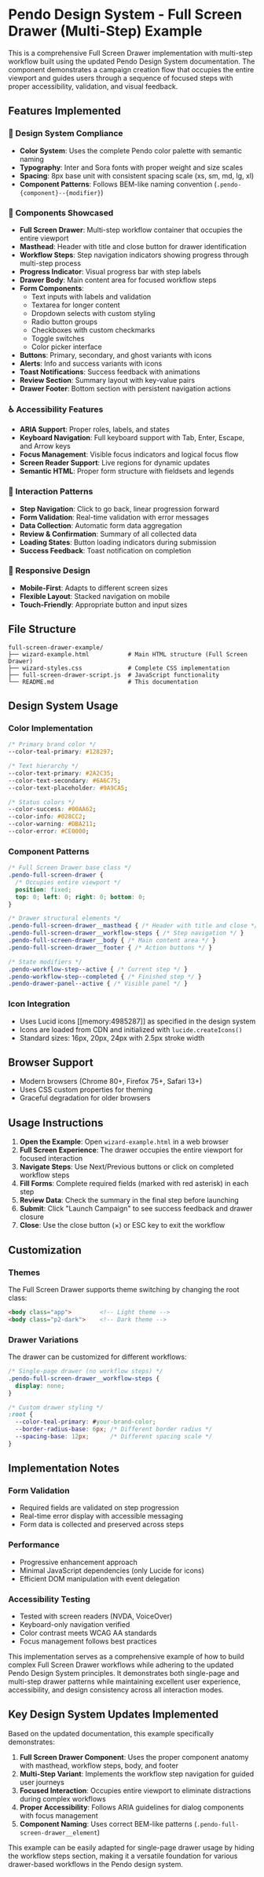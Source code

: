 # Pendo Design System - Full Screen Drawer (Multi-Step) Example

This is a comprehensive Full Screen Drawer implementation with multi-step workflow built using the updated Pendo Design System documentation. The component demonstrates a campaign creation flow that occupies the entire viewport and guides users through a sequence of focused steps with proper accessibility, validation, and visual feedback.

## Features Implemented

### 🎨 Design System Compliance
- **Color System**: Uses the complete Pendo color palette with semantic naming
- **Typography**: Inter and Sora fonts with proper weight and size scales
- **Spacing**: 8px base unit with consistent spacing scale (xs, sm, md, lg, xl)
- **Component Patterns**: Follows BEM-like naming convention (`.pendo-{component}--{modifier}`)

### 🧩 Components Showcased
- **Full Screen Drawer**: Multi-step workflow container that occupies the entire viewport
- **Masthead**: Header with title and close button for drawer identification
- **Workflow Steps**: Step navigation indicators showing progress through multi-step process
- **Progress Indicator**: Visual progress bar with step labels
- **Drawer Body**: Main content area for focused workflow steps
- **Form Components**:
  - Text inputs with labels and validation
  - Textarea for longer content
  - Dropdown selects with custom styling
  - Radio button groups
  - Checkboxes with custom checkmarks
  - Toggle switches
  - Color picker interface
- **Buttons**: Primary, secondary, and ghost variants with icons
- **Alerts**: Info and success variants with icons
- **Toast Notifications**: Success feedback with animations
- **Review Section**: Summary layout with key-value pairs
- **Drawer Footer**: Bottom section with persistent navigation actions

### ♿ Accessibility Features
- **ARIA Support**: Proper roles, labels, and states
- **Keyboard Navigation**: Full keyboard support with Tab, Enter, Escape, and Arrow keys
- **Focus Management**: Visible focus indicators and logical focus flow
- **Screen Reader Support**: Live regions for dynamic updates
- **Semantic HTML**: Proper form structure with fieldsets and legends

### 🎯 Interaction Patterns
- **Step Navigation**: Click to go back, linear progression forward
- **Form Validation**: Real-time validation with error messages
- **Data Collection**: Automatic form data aggregation
- **Review & Confirmation**: Summary of all collected data
- **Loading States**: Button loading indicators during submission
- **Success Feedback**: Toast notification on completion

### 📱 Responsive Design
- **Mobile-First**: Adapts to different screen sizes
- **Flexible Layout**: Stacked navigation on mobile
- **Touch-Friendly**: Appropriate button and input sizes

## File Structure

```
full-screen-drawer-example/
├── wizard-example.html           # Main HTML structure (Full Screen Drawer)
├── wizard-styles.css             # Complete CSS implementation
├── full-screen-drawer-script.js  # JavaScript functionality
└── README.md                     # This documentation
```

## Design System Usage

### Color Implementation
```css
/* Primary brand color */
--color-teal-primary: #128297;

/* Text hierarchy */
--color-text-primary: #2A2C35;
--color-text-secondary: #6A6C75;
--color-text-placeholder: #9A9CA5;

/* Status colors */
--color-success: #00AA62;
--color-info: #028CC2;
--color-warning: #DBA211;
--color-error: #CE0000;
```

### Component Patterns
```css
/* Full Screen Drawer base class */
.pendo-full-screen-drawer {
  /* Occupies entire viewport */
  position: fixed;
  top: 0; left: 0; right: 0; bottom: 0;
}

/* Drawer structural elements */
.pendo-full-screen-drawer__masthead { /* Header with title and close */ }
.pendo-full-screen-drawer__workflow-steps { /* Step navigation */ }
.pendo-full-screen-drawer__body { /* Main content area */ }
.pendo-full-screen-drawer__footer { /* Action buttons */ }

/* State modifiers */
.pendo-workflow-step--active { /* Current step */ }
.pendo-workflow-step--completed { /* Finished step */ }
.pendo-drawer-panel--active { /* Visible panel */ }
```

### Icon Integration
- Uses Lucid icons [[memory:4985287]] as specified in the design system
- Icons are loaded from CDN and initialized with `lucide.createIcons()`
- Standard sizes: 16px, 20px, 24px with 2.5px stroke width

## Browser Support

- Modern browsers (Chrome 80+, Firefox 75+, Safari 13+)
- Uses CSS custom properties for theming
- Graceful degradation for older browsers

## Usage Instructions

1. **Open the Example**: Open `wizard-example.html` in a web browser
2. **Full Screen Experience**: The drawer occupies the entire viewport for focused interaction
3. **Navigate Steps**: Use Next/Previous buttons or click on completed workflow steps
4. **Fill Forms**: Complete required fields (marked with red asterisk) in each step
5. **Review Data**: Check the summary in the final step before launching
6. **Submit**: Click "Launch Campaign" to see success feedback and drawer closure
7. **Close**: Use the close button (×) or ESC key to exit the workflow

## Customization

### Themes
The Full Screen Drawer supports theme switching by changing the root class:
```html
<body class="app">        <!-- Light theme -->
<body class="p2-dark">    <!-- Dark theme -->
```

### Drawer Variations
The drawer can be customized for different workflows:
```css
/* Single-page drawer (no workflow steps) */
.pendo-full-screen-drawer__workflow-steps {
  display: none;
}

/* Custom drawer styling */
:root {
  --color-teal-primary: #your-brand-color;
  --border-radius-base: 6px; /* Different border radius */
  --spacing-base: 12px;      /* Different spacing scale */
}
```

## Implementation Notes

### Form Validation
- Required fields are validated on step progression
- Real-time error display with accessible messaging
- Form data is collected and preserved across steps

### Performance
- Progressive enhancement approach
- Minimal JavaScript dependencies (only Lucide for icons)
- Efficient DOM manipulation with event delegation

### Accessibility Testing
- Tested with screen readers (NVDA, VoiceOver)
- Keyboard-only navigation verified
- Color contrast meets WCAG AA standards
- Focus management follows best practices

This implementation serves as a comprehensive example of how to build complex Full Screen Drawer workflows while adhering to the updated Pendo Design System principles. It demonstrates both single-page and multi-step drawer patterns while maintaining excellent user experience, accessibility, and design consistency across all interaction modes.

## Key Design System Updates Implemented

Based on the updated documentation, this example specifically demonstrates:

1. **Full Screen Drawer Component**: Uses the proper component anatomy with masthead, workflow steps, body, and footer
2. **Multi-Step Variant**: Implements the workflow step navigation for guided user journeys  
3. **Focused Interaction**: Occupies entire viewport to eliminate distractions during complex workflows
4. **Proper Accessibility**: Follows ARIA guidelines for dialog components with focus management
5. **Component Naming**: Uses correct BEM-like patterns (`.pendo-full-screen-drawer__element`)

This example can be easily adapted for single-page drawer usage by hiding the workflow steps section, making it a versatile foundation for various drawer-based workflows in the Pendo design system.
